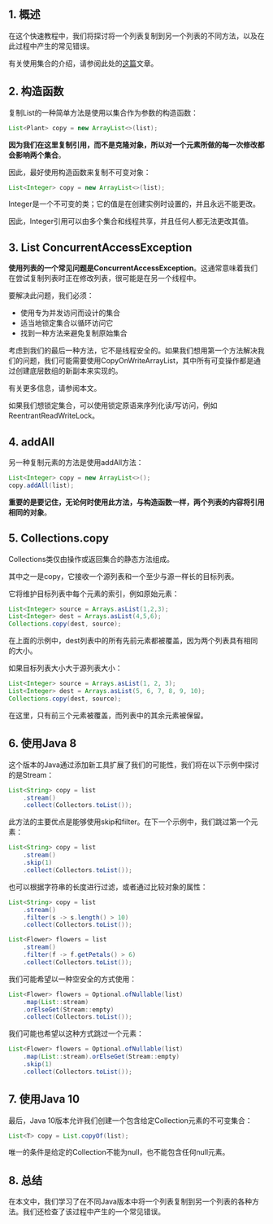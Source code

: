## 1. 概述

在这个快速教程中，我们将探讨将一个列表复制到另一个列表的不同方法，以及在此过程中产生的常见错误。

有关使用集合的介绍，请参阅此处的[这篇](https://www.baeldung.com/java-collections)文章。

## 2. 构造函数

复制List的一种简单方法是使用以集合作为参数的构造函数：

```java
List<Plant> copy = new ArrayList<>(list);
```

**因为我们在这里复制引用，而不是克隆对象，所以对一个元素所做的每一次修改都会影响两个集合**。

因此，最好使用构造函数来复制不可变对象：

```java
List<Integer> copy = new ArrayList<>(list);
```

Integer是一个不可变的类；它的值是在创建实例时设置的，并且永远不能更改。

因此，Integer引用可以由多个集合和线程共享，并且任何人都无法更改其值。

## 3. List ConcurrentAccessException

**使用列表的一个常见问题是ConcurrentAccessException**。这通常意味着我们在尝试复制列表时正在修改列表，很可能是在另一个线程中。

要解决此问题，我们必须：

-   使用专为并发访问而设计的集合
-   适当地锁定集合以循环访问它
-   找到一种方法来避免复制原始集合

考虑到我们的最后一种方法，它不是线程安全的。如果我们想用第一个方法解决我们的问题，我们可能需要使用CopyOnWriteArrayList，其中所有可变操作都是通过创建底层数组的新副本来实现的。

有关更多信息，请参阅本文。

如果我们想锁定集合，可以使用锁定原语来序列化读/写访问，例如ReentrantReadWriteLock。

## 4. addAll

另一种复制元素的方法是使用addAll方法：

```java
List<Integer> copy = new ArrayList<>();
copy.addAll(list);
```

**重要的是要记住，无论何时使用此方法，与构造函数一样，两个列表的内容将引用相同的对象**。

## 5. Collections.copy

Collections类仅由操作或返回集合的静态方法组成。

其中之一是copy，它接收一个源列表和一个至少与源一样长的目标列表。

它将维护目标列表中每个元素的索引，例如原始元素：

```java
List<Integer> source = Arrays.asList(1,2,3);
List<Integer> dest = Arrays.asList(4,5,6);
Collections.copy(dest, source);
```

在上面的示例中，dest列表中的所有先前元素都被覆盖，因为两个列表具有相同的大小。

如果目标列表大小大于源列表大小：

```java
List<Integer> source = Arrays.asList(1, 2, 3);
List<Integer> dest = Arrays.asList(5, 6, 7, 8, 9, 10);
Collections.copy(dest, source);
```

在这里，只有前三个元素被覆盖，而列表中的其余元素被保留。

## 6. 使用Java 8

这个版本的Java通过添加新工具扩展了我们的可能性，我们将在以下示例中探讨的是Stream：

```java
List<String> copy = list
    .stream()
    .collect(Collectors.toList());
```

此方法的主要优点是能够使用skip和filter。在下一个示例中，我们跳过第一个元素：

```java
List<String> copy = list
    .stream()
    .skip(1)
    .collect(Collectors.toList());
```

也可以根据字符串的长度进行过滤，或者通过比较对象的属性：

```java
List<String> copy = list
    .stream()
    .filter(s -> s.length() > 10)
    .collect(Collectors.toList());
```

```java
List<Flower> flowers = list
    .stream()
    .filter(f -> f.getPetals() > 6)
    .collect(Collectors.toList());
```

我们可能希望以一种空安全的方式使用：

```java
List<Flower> flowers = Optional.ofNullable(list)
    .map(List::stream)
    .orElseGet(Stream::empty)
    .collect(Collectors.toList());
```

我们可能也希望以这种方式跳过一个元素：

```java
List<Flower> flowers = Optional.ofNullable(list)
    .map(List::stream).orElseGet(Stream::empty)
    .skip(1)
    .collect(Collectors.toList());
```

## 7. 使用Java 10

最后，Java 10版本允许我们创建一个包含给定Collection元素的不可变集合：

```java
List<T> copy = List.copyOf(list);
```

唯一的条件是给定的Collection不能为null，也不能包含任何null元素。

## 8. 总结

在本文中，我们学习了在不同Java版本中将一个列表复制到另一个列表的各种方法。我们还检查了该过程中产生的一个常见错误。